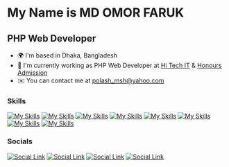 # My Name is MD OMOR FARUK
## PHP Web Developer
- 🌍 I'm based in Dhaka, Bangladesh
- 🚀 I'm currently working as PHP Web Developer at [Hi Tech IT](https://hitechit.com.bd/) & [Honours Admission](https://honoursadmission.com/)
- ✉️ You can contact me at polash_msh@yahoo.com

### Skills
[![My Skills](https://skillicons.dev/icons?i=php)](https://php.net)
[![My Skills](https://skillicons.dev/icons?i=js)](https://developer.mozilla.org/en-US/docs/Web/JavaScript)
[![My Skills](https://skillicons.dev/icons?i=jquery)](https://jquery.com/)
[![My Skills](https://skillicons.dev/icons?i=git)](https://git-scm.com/)
[![My Skills](https://skillicons.dev/icons?i=html)](https://developer.mozilla.org/en-US/docs/Web/HTML)
[![My Skills](https://skillicons.dev/icons?i=css)](https://developer.mozilla.org/en-US/docs/Web/CSS)
[![My Skills](https://skillicons.dev/icons?i=bootstrap)](https://getbootstrap.com/docs/5.3/getting-started/introduction/)
[![My Skills](https://skillicons.dev/icons?i=mysql)](https://www.mysql.com/)

### Socials
[![Social Link](https://skillicons.dev/icons?i=twitter)](https://twitter.com/psarker69)
[![Social Link](https://github.com/gauravghongde/social-icons/blob/master/SVG/Color/Facebook.svg)](https://facebook.com/psarker94)
[![Social Link](https://skillicons.dev/icons?i=instagram)](https://instagram.com/psarker69/)
[![Social Link](https://github.com/gauravghongde/social-icons/blob/master/SVG/Color/LinkedIN.svg)](https://linkedin.com/in/psarker69)


<!---
psarker69/psarker69 is a ✨ special ✨ repository because its `README.md` (this file) appears on your GitHub profile.
You can click the Preview link to take a look at your changes.
--->
